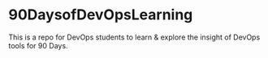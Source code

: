# 90DaysofDevOpsLearning
This is a repo for DevOps students to learn &amp; explore the insight of DevOps tools for 90 Days.

